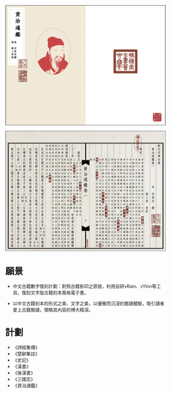 

![image](https://github.com/shanleiguang/vBooks/blob/main/001.png)

![image](https://github.com/shanleiguang/vBooks/blob/main/002.png)

# 願景

- 中文古籍數字復刻計劃：對照古籍影印之原貌，利用自研vRain、vYinn等工具，復刻文字版古籍刻本風格電子書。

- 以中文古籍刻本的形式之美、文字之美，以優雅而沉浸的閱讀體驗，吸引讀者愛上古籍閱讀，領略其內容的博大精深。

# 計劃

- 《詩經集傳》
- 《楚辭集註》
- 《史記》
- 《漢書》
- 《後漢書》
- 《三國志》
- 《資治通鑑》
